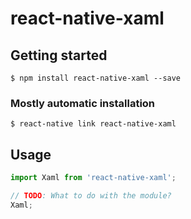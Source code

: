 # react-native-xaml

## Getting started

`$ npm install react-native-xaml --save`

### Mostly automatic installation

`$ react-native link react-native-xaml`

## Usage
```javascript
import Xaml from 'react-native-xaml';

// TODO: What to do with the module?
Xaml;
```
